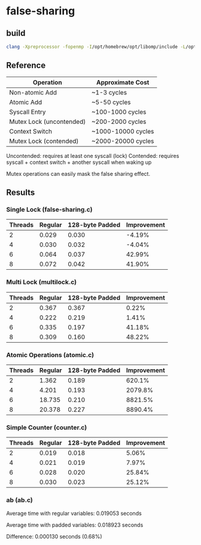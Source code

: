 # false-sharing

## build

```bash
clang -Xpreprocessor -fopenmp -I/opt/homebrew/opt/libomp/include -L/opt/homebrew/opt/libomp/lib -lomp <name>.c -o <name>
```

## Reference

Operation                | Approximate Cost
------------------------ | ----------------
Non-atomic Add           | ~1-3 cycles
Atomic Add               | ~5-50 cycles
Syscall Entry            | ~100-1000 cycles
Mutex Lock (uncontended) | ~200-2000 cycles
Context Switch           | ~1000-10000 cycles
Mutex Lock (contended)   | ~2000-20000 cycles

Uncontended: requires at least one syscall (lock)
Contended: requires syscall + context switch + another syscall when waking up

Mutex operations can easily mask the false sharing effect. 

## Results

### Single Lock (false-sharing.c)
Threads | Regular | 128-byte Padded | Improvement
--------|---------|-----------------|-------------
2       | 0.029   | 0.030          | -4.19%
4       | 0.030   | 0.032          | -4.04%
6       | 0.064   | 0.037          | 42.99%
8       | 0.072   | 0.042          | 41.90%

### Multi Lock (multilock.c)
Threads | Regular | 128-byte Padded | Improvement
--------|---------|-----------------|-------------
2       | 0.367   | 0.367          | 0.22%
4       | 0.222   | 0.219          | 1.41%
6       | 0.335   | 0.197          | 41.18%
8       | 0.309   | 0.160          | 48.22%

### Atomic Operations (atomic.c)
Threads | Regular | 128-byte Padded | Improvement
--------|---------|-----------------|-------------
2       | 1.362   | 0.189           | 620.1%
4       | 4.201   | 0.193           | 2079.8%
6       | 18.735  | 0.210           | 8821.5%
8       | 20.378  | 0.227           | 8890.4%

### Simple Counter (counter.c)
Threads | Regular | 128-byte Padded | Improvement
--------|---------|-----------------|-------------
2       | 0.019   | 0.018           | 5.06%
4       | 0.021   | 0.019           | 7.97%
6       | 0.028   | 0.020           | 25.84%
8       | 0.030   | 0.023           | 25.12%

### ab (ab.c)
Average time with regular variables: 0.019053 seconds

Average time with padded variables: 0.018923 seconds

Difference: 0.000130 seconds (0.68%)
